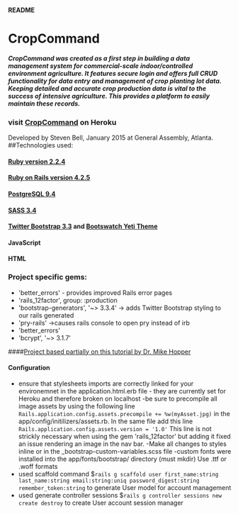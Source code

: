 #### README
# CropCommand

##### CropCommand was created as a first step in building a data management system for commercial-scale indoor/controlled environment agriculture. It features secure login and offers full CRUD functionality for data entry and management of crop planting lot data.  Keeping detailed and accurate crop production data is vital to the success of intensive agriculture.  This provides a platform to easily maintain these records.

### visit [CropCommand](https://cropcommand.herokuapp.com/) on Heroku
Developed by Steven Bell, January 2015 at General Assembly, Atlanta.
##Technologies used:
#### [Ruby version 2.2.4](https://www.ruby-lang.org)
#### [Ruby on Rails version 4.2.5](http://rubyonrails.org)
#### [PostgreSQL 9.4](http://www.postgresql.org)
#### [SASS 3.4](http://sass-lang.com)
#### [Twitter Bootstrap 3.3](http://getbootstrap.com) and [Bootswatch Yeti Theme](http://bootswatch.com/yeti)
#### JavaScript
#### HTML


### Project specific gems:
- 'better_errors' - provides improved Rails error pages
- 'rails_12factor', group: :production
- 'bootstrap-generators', '~> 3.3.4' -> adds Twitter Bootstrap styling to our rails generated
- 'pry-rails'  ->causes rails console to open pry instead of irb
- 'better_errors'
- 'bcrypt', '~> 3.1.7'

####[Project based partially on this tutorial by Dr. Mike Hopper](https://github.com/drmikeh/rails_todo_app)

#### Configuration
- ensure that stylesheets imports are correctly linked for your environemnet in the application.html.erb file - they are currently set for Heroku and therefore broken on localhost
-be sure to precompile all image assets by using the following line `Rails.application.config.assets.precompile += %w(myAsset.jpg)`
in the app/config/initilizers/assets.rb.  In the same file add this line `Rails.application.config.assets.version = '1.0'`
This line is not strickly necessary when using the gem 'rails_12factor' but adding it fixed
an issue rendering an image in the nav bar.
-Make all changes to styles inline or in the _bootstrap-custom-variables.scss file
-custom fonts were installed into the app/fonts/bootstrap/ directory (must mkdir)  Use
.ttf or .woff formats
- used scaffold command $`rails g scaffold user first_name:string last_name:string email:string:uniq password_digest:string remember_token:string`
to generate User model for account management
- used generate controller sessions $`rails g controller sessions new create destroy` to create User account session manager






